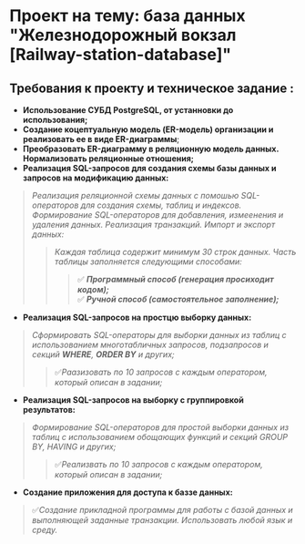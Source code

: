 # **Проект на тему: база данных "Железнодорожный вокзал [Railway-station-database]"**

## Требования к проекту и техническое задание :
* __Использование СУБД PostgreSQL, от устанновки до использования;__<br>
* __Создание коцептуальную модель (ER-модель) организации и реализовать ее в виде ER-диаграммы__;<br>
* __Преобразовать ER-диаграмму в реляционную модель данных. Нормализовать реляционные отношения;__<br>
* __Реализация SQL-запросов для создания схемы базы данных и запросов на модификацию данных:__
> *Реализация реляционной схемы данных с помошью SQL-операторов для создания схемы, таблиц и индексов. Формирование SQL-операторов для добавления, измеенения и удаления данных. Реализация транзакций. Импорт и экспорт данных:*
>> *Каждая таблица содержит минимум 30 строк данных. Часть таблицы заполняется следующими способами:*
>>> :white_check_mark: ___Программный способ (генерация просиходит кодом);___<br>
>>> :white_check_mark: ___Ручной способ (самостоятельное заполнение);___

* __Реализация SQL-запросов на простцю выборку данных:__
> *Сформировать SQL-операторы для выборки данных из таблиц с использованием многотабличных запросов, подзапросов и секций __WHERE__, __ORDER BY__ и других;*
>> :white_check_mark:*Раазизовать по 10 запросов с каждым оператором, который описан в задании;*

* __Реализация SQL-запросов на выборку с группировкой результатов:__
> *Формирование SQL-операторов для простой выборки данных из таблиц с использованием обощающих функций и секций GROUP BY, HAVING и других;*
>> :white_check_mark:*Реализвать по 10 запросов с каждым оператором, который описан в задании;*

* __Создание приложения для доступа к баззе данных:__
> :white_check_mark:*Создание прикладной программы для работы с базой данных и выполняющей заданные транзакции. Использовать любой язык и среду.*





